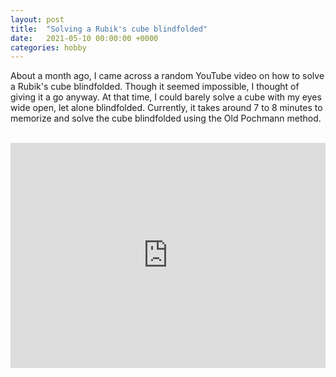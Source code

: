 ```yaml
---
layout: post
title:  "Solving a Rubik's cube blindfolded"
date:   2021-05-10 00:00:00 +0000
categories: hobby
---
```


About a month ago, I came across a random YouTube video on how to solve a Rubik's cube blindfolded. Though it seemed impossible, I thought of giving it a go anyway. At that time, I could barely solve a cube with my eyes wide open, let alone blindfolded. Currently, it takes around 7 to 8 minutes to memorize and solve the cube blindfolded using the Old Pochmann method.
<br>
<br>
<iframe
    width="100%"
    height="360"
    src="https://www.youtube.com/embed/IAy-ZfvYHmg"
    frameborder="0"
    allow="autoplay; encrypted-media"
>
</iframe>